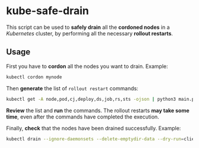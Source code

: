 # kube-safe-drain

This script can be used to **safely drain** all the **cordoned nodes** in a _Kubernetes_ cluster, by performing all the necessary **rollout restarts**.

## Usage

First you have to **cordon** all the nodes you want to drain. Example:

```bash
kubectl cordon mynode
```

Then **generate** the list of `rollout restart` commands:

```bash
kubectl get -A node,pod,cj,deploy,ds,job,rs,sts -ojson | python3 main.py
```

**Review** the list and **run** the commands. The rollout restarts **may take some time**, even after the commands have completed the execution.

Finally, **check** that the nodes have been drained successfully. Example:

```bash
kubectl drain --ignore-daemonsets --delete-emptydir-data --dry-run=client mynode
```
